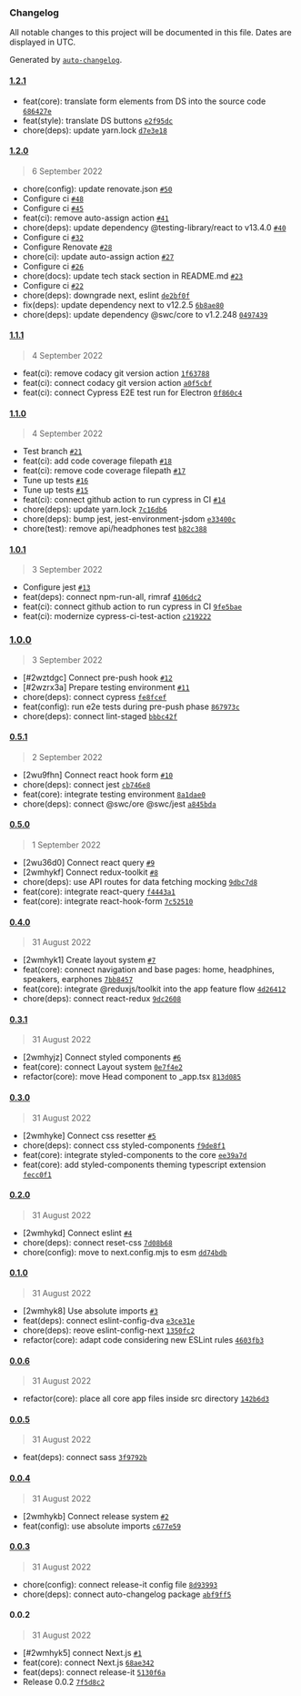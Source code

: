 ### Changelog

All notable changes to this project will be documented in this file. Dates are displayed in UTC.

Generated by [`auto-changelog`](https://github.com/CookPete/auto-changelog).

#### [1.2.1](https://github.com/dvakatsiienko/audiophile-ui/compare/1.2.0...1.2.1)

- feat(core): translate form elements from DS into the source code [`686427e`](https://github.com/dvakatsiienko/audiophile-ui/commit/686427eb51f62765ab9537f71397d33e1e12817d)
- feat(style): translate DS buttons [`e2f95dc`](https://github.com/dvakatsiienko/audiophile-ui/commit/e2f95dc814562182809161f89e1e721124697445)
- chore(deps): update yarn.lock [`d7e3e18`](https://github.com/dvakatsiienko/audiophile-ui/commit/d7e3e18c954fcb546f8c4d0136a09a8f6202cf8c)

#### [1.2.0](https://github.com/dvakatsiienko/audiophile-ui/compare/1.1.1...1.2.0)

> 6 September 2022

- chore(config): update renovate.json [`#50`](https://github.com/dvakatsiienko/audiophile-ui/pull/50)
- Configure ci [`#48`](https://github.com/dvakatsiienko/audiophile-ui/pull/48)
- Configure ci [`#45`](https://github.com/dvakatsiienko/audiophile-ui/pull/45)
- feat(ci): remove auto-assign action [`#41`](https://github.com/dvakatsiienko/audiophile-ui/pull/41)
- chore(deps): update dependency @testing-library/react to v13.4.0 [`#40`](https://github.com/dvakatsiienko/audiophile-ui/pull/40)
- Configure ci [`#32`](https://github.com/dvakatsiienko/audiophile-ui/pull/32)
- Configure Renovate [`#28`](https://github.com/dvakatsiienko/audiophile-ui/pull/28)
- chore(ci): update auto-assign action [`#27`](https://github.com/dvakatsiienko/audiophile-ui/pull/27)
- Configure ci [`#26`](https://github.com/dvakatsiienko/audiophile-ui/pull/26)
- chore(docs): update tech stack section in README.md [`#23`](https://github.com/dvakatsiienko/audiophile-ui/pull/23)
- Configure ci [`#22`](https://github.com/dvakatsiienko/audiophile-ui/pull/22)
- chore(deps): downgrade next, eslint [`de2bf0f`](https://github.com/dvakatsiienko/audiophile-ui/commit/de2bf0f236bfe6ddac80e4a9291d0af871bd2161)
- fix(deps): update dependency next to v12.2.5 [`6b8ae80`](https://github.com/dvakatsiienko/audiophile-ui/commit/6b8ae8086d68d41ee8a00f3bbec76e68548ef1c7)
- chore(deps): update dependency @swc/core to v1.2.248 [`0497439`](https://github.com/dvakatsiienko/audiophile-ui/commit/0497439bcca909c915386bcf07b104efecd6e3f9)

#### [1.1.1](https://github.com/dvakatsiienko/audiophile-ui/compare/1.1.0...1.1.1)

> 4 September 2022

- feat(ci): remove codacy git version action [`1f63788`](https://github.com/dvakatsiienko/audiophile-ui/commit/1f637880a9144283f887f2a3e9a669b04e27ed8e)
- feat(ci): connect codacy git version action [`a0f5cbf`](https://github.com/dvakatsiienko/audiophile-ui/commit/a0f5cbfdce7987d7b6808047e3165bdab4646ee6)
- feat(ci): connect Cypress E2E test run for Electron [`0f860c4`](https://github.com/dvakatsiienko/audiophile-ui/commit/0f860c4ed469f58f09bfb521e1c6307619de7a99)

#### [1.1.0](https://github.com/dvakatsiienko/audiophile-ui/compare/1.0.1...1.1.0)

> 4 September 2022

- Test branch [`#21`](https://github.com/dvakatsiienko/audiophile-ui/pull/21)
- feat(ci): add code coverage filepath [`#18`](https://github.com/dvakatsiienko/audiophile-ui/pull/18)
- feat(ci): remove code coverage filepath [`#17`](https://github.com/dvakatsiienko/audiophile-ui/pull/17)
- Tune up tests [`#16`](https://github.com/dvakatsiienko/audiophile-ui/pull/16)
- Tune up tests [`#15`](https://github.com/dvakatsiienko/audiophile-ui/pull/15)
- feat(ci): connect github action to run cypress in CI [`#14`](https://github.com/dvakatsiienko/audiophile-ui/pull/14)
- chore(deps): update yarn.lock [`7c16db6`](https://github.com/dvakatsiienko/audiophile-ui/commit/7c16db6779ea48d71357a58a0f7155cc8da840a2)
- chore(deps): bump jest, jest-environment-jsdom [`e33400c`](https://github.com/dvakatsiienko/audiophile-ui/commit/e33400c0b92113919da6e4b02a35bf9d6c6ac239)
- chore(test): remove api/headphones test [`b82c388`](https://github.com/dvakatsiienko/audiophile-ui/commit/b82c388cb61a5c589d6f3a9ae9f6996e49c8af19)

#### [1.0.1](https://github.com/dvakatsiienko/audiophile-ui/compare/1.0.0...1.0.1)

> 3 September 2022

- Configure jest [`#13`](https://github.com/dvakatsiienko/audiophile-ui/pull/13)
- feat(deps): connect npm-run-all, rimraf [`4106dc2`](https://github.com/dvakatsiienko/audiophile-ui/commit/4106dc24401dcecb201cdec577ca7ab8a83ad65d)
- feat(ci): connect github action to run cypress in CI [`9fe5bae`](https://github.com/dvakatsiienko/audiophile-ui/commit/9fe5bae0d257804c86de9a49840ab35faa48d94e)
- feat(ci): modernize cypress-ci-test-action [`c219222`](https://github.com/dvakatsiienko/audiophile-ui/commit/c2192229cf26eafc7c8228c83b1393937df7db3e)

### [1.0.0](https://github.com/dvakatsiienko/audiophile-ui/compare/0.5.1...1.0.0)

> 3 September 2022

- [#2wztdgc] Connect pre-push hook [`#12`](https://github.com/dvakatsiienko/audiophile-ui/pull/12)
- [#2wzrx3a] Prepare testing environment [`#11`](https://github.com/dvakatsiienko/audiophile-ui/pull/11)
- chore(deps): connect cypress [`fe8fcef`](https://github.com/dvakatsiienko/audiophile-ui/commit/fe8fcefc8091f8fea145d819e193c5851d68a155)
- feat(config): run e2e tests during pre-push phase [`867973c`](https://github.com/dvakatsiienko/audiophile-ui/commit/867973cd4008f7b1be0bfbca13bf92818d7726a0)
- chore(deps): connect lint-staged [`bbbc42f`](https://github.com/dvakatsiienko/audiophile-ui/commit/bbbc42f378e68de1619db0ad3d1aed9b56290afe)

#### [0.5.1](https://github.com/dvakatsiienko/audiophile-ui/compare/0.5.0...0.5.1)

> 2 September 2022

- [2wu9fhn] Connect react hook form [`#10`](https://github.com/dvakatsiienko/audiophile-ui/pull/10)
- chore(deps): connect jest [`cb746e8`](https://github.com/dvakatsiienko/audiophile-ui/commit/cb746e8908e7df3a6cf5586fd850d53a6e10ba27)
- feat(core): integrate testing environment [`8a1dae0`](https://github.com/dvakatsiienko/audiophile-ui/commit/8a1dae09d2cb65751ed1a64a75a8d34b111246cd)
- chore(deps): connect @swc/ore @swc/jest [`a845bda`](https://github.com/dvakatsiienko/audiophile-ui/commit/a845bdaf29b99f70a3977f248cf34e0a0d48b00a)

#### [0.5.0](https://github.com/dvakatsiienko/audiophile-ui/compare/0.4.0...0.5.0)

> 1 September 2022

- [2wu36d0] Connect react query [`#9`](https://github.com/dvakatsiienko/audiophile-ui/pull/9)
- [2wmhykf] Connect redux-toolkit [`#8`](https://github.com/dvakatsiienko/audiophile-ui/pull/8)
- chore(deps): use API routes for data fetching mocking [`9dbc7d8`](https://github.com/dvakatsiienko/audiophile-ui/commit/9dbc7d89df76f92813f0758c980c8d614ca05b10)
- feat(core): integrate react-query [`f4443a1`](https://github.com/dvakatsiienko/audiophile-ui/commit/f4443a1dd6b8fb8fcba75d73635678ee9af4ccc1)
- feat(core): integrate react-hook-form [`7c52510`](https://github.com/dvakatsiienko/audiophile-ui/commit/7c525102ff9b3ee3511e9897ee22c453029aae9b)

#### [0.4.0](https://github.com/dvakatsiienko/audiophile-ui/compare/0.3.1...0.4.0)

> 31 August 2022

- [2wmhyk1] Create layout system [`#7`](https://github.com/dvakatsiienko/audiophile-ui/pull/7)
- feat(core): connect navigation and base pages: home, headphines, speakers, earphones [`7bb8457`](https://github.com/dvakatsiienko/audiophile-ui/commit/7bb8457c11fc9b16e42675c47a25802cf1278206)
- feat(core): integrate @reduxjs/toolkit into the app feature flow [`4d26412`](https://github.com/dvakatsiienko/audiophile-ui/commit/4d26412071ae526c2edac6bdc920b80cf7e5041a)
- chore(deps): connect react-redux [`9dc2608`](https://github.com/dvakatsiienko/audiophile-ui/commit/9dc26088738a4736e98ad108906977750a2ba695)

#### [0.3.1](https://github.com/dvakatsiienko/audiophile-ui/compare/0.3.0...0.3.1)

> 31 August 2022

- [2wmhyjz] Connect styled components [`#6`](https://github.com/dvakatsiienko/audiophile-ui/pull/6)
- feat(core): connect Layout system [`0e7f4e2`](https://github.com/dvakatsiienko/audiophile-ui/commit/0e7f4e2e4e540e747101a3da8a640f8372781fc1)
- refactor(core): move Head component to _app.tsx [`813d085`](https://github.com/dvakatsiienko/audiophile-ui/commit/813d0858cb1971288aaffa5a4cf73aeba0f57e64)

#### [0.3.0](https://github.com/dvakatsiienko/audiophile-ui/compare/0.2.0...0.3.0)

> 31 August 2022

- [2wmhyke] Connect css resetter [`#5`](https://github.com/dvakatsiienko/audiophile-ui/pull/5)
- chore(deps): connect css styled-components [`f9de8f1`](https://github.com/dvakatsiienko/audiophile-ui/commit/f9de8f1248d58b7c81c1a61a0eb9d2880997a227)
- feat(core): integrate styled-components to the core [`ee39a7d`](https://github.com/dvakatsiienko/audiophile-ui/commit/ee39a7d7330fd08d3a061d95dcafec8fecd6aa7f)
- feat(core): add styled-components theming typescript extension [`fecc0f1`](https://github.com/dvakatsiienko/audiophile-ui/commit/fecc0f1b9f9b149717fdeb564fb61751f719e372)

#### [0.2.0](https://github.com/dvakatsiienko/audiophile-ui/compare/0.1.0...0.2.0)

> 31 August 2022

- [2wmhykd] Connect eslint [`#4`](https://github.com/dvakatsiienko/audiophile-ui/pull/4)
- chore(deps): connect reset-css [`7d08b68`](https://github.com/dvakatsiienko/audiophile-ui/commit/7d08b681b9894dc67bab95ed840e1e0b515db73b)
- chore(config): move to next.config.mjs to esm [`dd74bdb`](https://github.com/dvakatsiienko/audiophile-ui/commit/dd74bdbcb02a542e1b8f62d219207f4bb02dfbea)

#### [0.1.0](https://github.com/dvakatsiienko/audiophile-ui/compare/0.0.6...0.1.0)

> 31 August 2022

- [2wmhyk8] Use absolute imports [`#3`](https://github.com/dvakatsiienko/audiophile-ui/pull/3)
- feat(deps): connect eslint-config-dva [`e3ce31e`](https://github.com/dvakatsiienko/audiophile-ui/commit/e3ce31e2afbb99d79982817a2f0b27355e39ade3)
- chore(deps): reove eslint-config-next [`1350fc2`](https://github.com/dvakatsiienko/audiophile-ui/commit/1350fc28d678d1362ee860ea9cb88a5f17932d4d)
- refactor(core): adapt code considering new ESLint rules [`4603fb3`](https://github.com/dvakatsiienko/audiophile-ui/commit/4603fb3b803a301891387d2fc695048144e82509)

#### [0.0.6](https://github.com/dvakatsiienko/audiophile-ui/compare/0.0.5...0.0.6)

> 31 August 2022

- refactor(core): place all core app files inside src directory [`142b6d3`](https://github.com/dvakatsiienko/audiophile-ui/commit/142b6d33fe3d67b1b9301139fb53d7ea5fb6389f)

#### [0.0.5](https://github.com/dvakatsiienko/audiophile-ui/compare/0.0.4...0.0.5)

> 31 August 2022

- feat(deps): connect sass [`3f9792b`](https://github.com/dvakatsiienko/audiophile-ui/commit/3f9792b3ef5988e90759fd2e7ab9455aa80bc8a8)

#### [0.0.4](https://github.com/dvakatsiienko/audiophile-ui/compare/0.0.3...0.0.4)

> 31 August 2022

- [2wmhykb] Connect release system [`#2`](https://github.com/dvakatsiienko/audiophile-ui/pull/2)
- feat(config): use absolute imports [`c677e59`](https://github.com/dvakatsiienko/audiophile-ui/commit/c677e591324b057a21e0ac94c795a0b8dfd1c06d)

#### [0.0.3](https://github.com/dvakatsiienko/audiophile-ui/compare/0.0.2...0.0.3)

> 31 August 2022

- chore(config): connect release-it config file [`8d93993`](https://github.com/dvakatsiienko/audiophile-ui/commit/8d93993923191bd90483c9cb6322e04d0ac10703)
- chore(deps): connect auto-changelog package [`abf9ff5`](https://github.com/dvakatsiienko/audiophile-ui/commit/abf9ff5d912f45a2447a641bd67aa0a61be6aa3f)

#### 0.0.2

> 31 August 2022

- [#2wmhyk5] connect Next.js [`#1`](https://github.com/dvakatsiienko/audiophile-ui/pull/1)
- feat(core): connect Next.js [`68ae342`](https://github.com/dvakatsiienko/audiophile-ui/commit/68ae342f16307c994dd41e008d0d2aa96594fe9e)
- feat(deps): connect release-it [`5130f6a`](https://github.com/dvakatsiienko/audiophile-ui/commit/5130f6af2990d541f567295b9fa07b4ff8a9821e)
- Release 0.0.2 [`7f5d8c2`](https://github.com/dvakatsiienko/audiophile-ui/commit/7f5d8c25c171b83a7a8624ad0b427954c4c4b76a)
